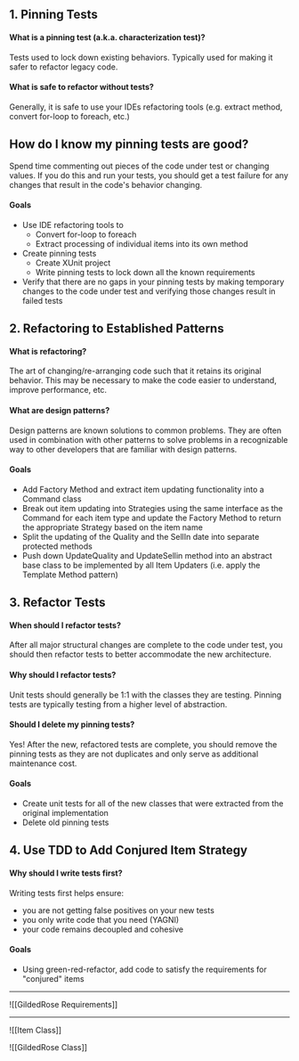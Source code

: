 ## 1. Pinning Tests

#### What is a pinning test (a.k.a. characterization test)?

Tests used to lock down existing behaviors. Typically used for making it safer to refactor legacy code.
#### What is safe to refactor without tests?

Generally, it is safe to use your IDEs refactoring tools (e.g. extract method, convert for-loop to foreach, etc.) 

## How do I know my pinning tests are good?

Spend time commenting out pieces of the code under test or changing values. If you do this and run your tests, you should get a test failure for any changes that result in the code's behavior changing.
#### Goals
- Use IDE refactoring tools to 
	- Convert for-loop to foreach
	- Extract processing of individual items into its own method
- Create pinning tests
	- Create XUnit project
	- Write pinning tests to lock down all the known requirements 
- Verify that there are no gaps in your pinning tests by making temporary changes to the code under test and verifying those changes result in failed tests
## 2. Refactoring to Established Patterns

#### What is refactoring?

The art of changing/re-arranging code such that it retains its original behavior. This may be necessary to make the code easier to understand, improve performance, etc.
#### What are design patterns?

Design patterns are known solutions to common problems. They are often used in combination with other patterns to solve problems in a recognizable way to other developers that are familiar with design patterns.
#### Goals
- Add Factory Method and extract item updating functionality into a Command class
- Break out item updating into Strategies using the same interface as the Command for each item type and update the Factory Method to return the appropriate Strategy based on the item name
- Split the updating of the Quality and the SellIn date into separate protected methods
- Push down UpdateQuality and UpdateSellin method into an abstract base class to be implemented by all Item Updaters (i.e. apply the Template Method pattern)
## 3. Refactor Tests

#### When should I refactor tests?

After all major structural changes are complete to the code under test, you should then refactor tests to better accommodate the new architecture.
#### Why should I refactor tests?

Unit tests should generally be 1:1 with the classes they are testing. Pinning tests are typically testing from a higher level of abstraction.
#### Should I delete my pinning tests?

Yes! After the new, refactored tests are complete, you should remove the pinning tests as they are not duplicates and only serve as additional maintenance cost.
#### Goals
- Create unit tests for all of the new classes that were extracted from the original implementation
- Delete old pinning tests

## 4. Use TDD to Add Conjured Item Strategy

#### Why should I write tests first?

Writing tests first helps ensure:
- you are not getting false positives on your new tests
- you only write code that you need (YAGNI)
- your code remains decoupled and cohesive
#### Goals
- Using green-red-refactor, add code to satisfy the requirements for "conjured" items

---


![[GildedRose Requirements]]

---

![[Item Class]]

![[GildedRose Class]]

